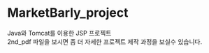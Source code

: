 # MarketBarly_project
Java와 Tomcat를 이용한 JSP 프로젝트 <br>
2nd_pdf 파일을 보시면 좀 더 자세한 프로젝트 제작 과정을 보실수 있습니다.
